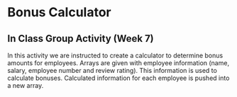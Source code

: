 Bonus Calculator
================  

In Class Group Activity (Week 7)
--------------------------------

In this activity we are instructed to create a calculator to determine bonus amounts for employees.  Arrays are given 
with employee information (name, salary, employee number and review rating).  This information is used to calculate 
bonuses.  Calculated information for each employee is pushed into a new array.
